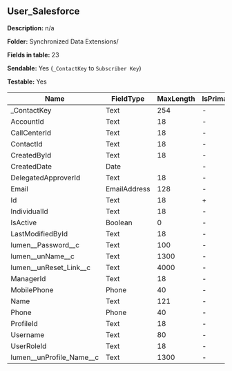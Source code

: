 ## User_Salesforce

**Description:** n/a

**Folder:** Synchronized Data Extensions/

**Fields in table:** 23

**Sendable:** Yes (`_ContactKey` to `Subscriber Key`)

**Testable:** Yes

| Name | FieldType | MaxLength | IsPrimaryKey | IsNullable | DefaultValue |
| --- | --- | --- | --- | --- | --- |
| _ContactKey | Text | 254 | - | - |  |
| AccountId | Text | 18 | - | + |  |
| CallCenterId | Text | 18 | - | + |  |
| ContactId | Text | 18 | - | + |  |
| CreatedById | Text | 18 | - | + |  |
| CreatedDate | Date |  | - | + |  |
| DelegatedApproverId | Text | 18 | - | + |  |
| Email | EmailAddress | 128 | - | + |  |
| Id | Text | 18 | + | - |  |
| IndividualId | Text | 18 | - | + |  |
| IsActive | Boolean | 0 | - | + |  |
| LastModifiedById | Text | 18 | - | + |  |
| lumen__Password__c | Text | 100 | - | + |  |
| lumen__unName__c | Text | 1300 | - | + |  |
| lumen__unReset_Link__c | Text | 4000 | - | + |  |
| ManagerId | Text | 18 | - | + |  |
| MobilePhone | Phone | 40 | - | + |  |
| Name | Text | 121 | - | + |  |
| Phone | Phone | 40 | - | + |  |
| ProfileId | Text | 18 | - | + |  |
| Username | Text | 80 | - | + |  |
| UserRoleId | Text | 18 | - | + |  |
| lumen__unProfile_Name__c | Text | 1300 | - | + |  |
